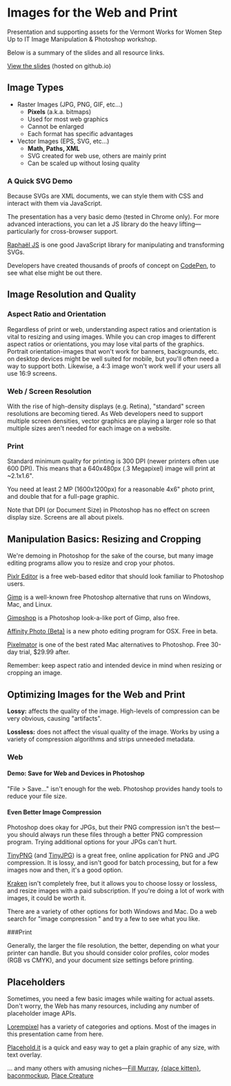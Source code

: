 # Images for the Web and Print
Presentation and supporting assets for the Vermont Works for Women Step Up to IT Image Manipulation &amp; Photoshop workshop.

Below is a summary of the slides and all resource links.

[View the slides](http://raearnold.github.io/vww-images-for-web/slides/) (hosted on github.io)

## Image Types

- Raster Images (JPG, PNG, GIF, etc…)
	- **Pixels** (a.k.a. bitmaps)
	- Used for most web graphics
	- Cannot be enlarged
	- Each format has specific advantages 
- Vector Images (EPS, SVG, etc…)
	- **Math, Paths, XML**	 
	- SVG created for web use, others are mainly print
	- Can be scaled up without losing quality
	
### A Quick SVG Demo
Because SVGs are XML documents, we can style them with CSS and interact with them via JavaScript.

The presentation has a very basic demo (tested in Chrome only). For more advanced interactions, you can let a JS library do the heavy lifting—particularly for cross-browser support.

[Raphaël JS](http://raphaeljs.com/) is one good JavaScript library for manipulating and transforming SVGs.

Developers have created thousands of proofs of concept on [CodePen](http://codepen.io/search?q=svg&limit=all&depth=everything&show_forks=false), to see what else might be out there.

## Image Resolution and Quality
### Aspect Ratio and Orientation
Regardless of print or web, understanding aspect ratios and orientation is vital to resizing and using images. While you can crop images to different aspect ratios or orientations, you may lose vital parts of the graphics. Portrait orientation-images that won't work for banners, backgrounds, etc. on desktop devices might be well suited for mobile, but you'll often need a way to support both. Likewise, a 4:3 image won't work well if your users all use 16:9 screens.

### Web / Screen Resolution
With the rise of high-density displays (e.g. Retina), "standard" screen resolutions are becoming tiered. As Web developers need to support multiple screen densities, vector graphics are playing a larger role so that multiple sizes aren't needed for each image on a website. 

### Print
Standard minimum quality for printing is 300 DPI (newer printers often use 600 DPI). This means that a 640x480px (.3 Megapixel) image will print at ~2.1x1.6".

You need at least 2 MP (1600x1200px) for a reasonable 4x6" photo print, and double that for a full-page graphic.

Note that DPI (or Document Size) in Photoshop has no effect on screen display size. Screens are all about pixels.

## Manipulation Basics: Resizing and Cropping

We're demoing in Photoshop for the sake of the course, but many image editing programs allow you to resize and crop your photos.

[Pixlr Editor](http://apps.pixlr.com/editor/) is a free web-based editor that should look familiar to Photoshop users.

[Gimp](http://www.gimp.org/) is a well-known free Photoshop alternative that runs on Windows, Mac, and Linux.

[Gimpshop](http://www.gimpshop.com/) is a Photoshop look-a-like port of Gimp, also free.

[Affinity Photo (Beta)](https://affinity.serif.com/en-gb/photo/) is a new photo editing program for OSX. Free in beta.

[Pixelmator](http://www.pixelmator.com/mac/try/) is one of the best rated Mac alternatives to Photoshop. Free 30-day trial, $29.99 after.

Remember: keep aspect ratio and intended device in mind when resizing or cropping an image.

## Optimizing Images for the Web and Print

**Lossy:** affects the quality of the image. High-levels of compression can be very obvious, causing "artifacts". 

**Lossless:** does not affect the visual quality of the image. Works by using a variety of compression algorithms and strips unneeded metadata.

### Web

#### Demo: Save for Web and Devices in Photoshop
"File > Save…" isn't enough for the web. Photoshop provides handy tools to reduce your file size.

#### Even Better Image Compression

Photoshop does okay for JPGs, but their PNG compression isn't the best—you should always run these files through a better PNG compression program. Trying additional options for your JPGs can't hurt.

[TinyPNG](http://tinypng.com/) (and [TinyJPG](http://tinyjpg.com/)) is a great free, online application for PNG and JPG compression. It is lossy, and isn't good for batch processing, but for a few images now and then, it's a good option.

[Kraken](https://kraken.io/) isn't completely free, but it allows you to choose lossy or lossless, and resize images with a paid subscription. If you're doing a lot of work with images, it could be worth it.

There are a variety of other options for both Windows and Mac. Do a web search for "image compression <your OS>" and try a few to see what you like.

###Print

Generally, the larger the file resolution, the better, depending on what your printer can handle. But you should consider color profiles, color modes (RGB vs CMYK), and your document size settings before printing.

## Placeholders
Sometimes, you need a few basic images while waiting for actual assets. Don't worry, the Web has many resources, including any number of placeholder image APIs.

[Lorempixel](http://lorempixel.com/) has a variety of categories and options. Most of the images in this presentation came from here. 

[Placehold.it](http://placehold.it/) is a quick and easy way to get a plain graphic of any size, with text overlay.

… and many others with amusing niches—[Fill Murray](http://www.fillmurray.com/), [{place kitten}](http://placekitten.com/), [baconmockup](http://baconmockup.com/), [Place Creature](http://placecreature.com/)





